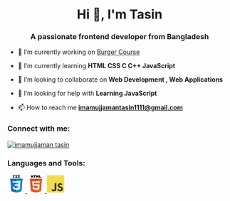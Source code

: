 <h1 align="center">Hi 👋, I'm Tasin</h1>
<h3 align="center">A passionate frontend developer from Bangladesh</h3>

- 🔭 I’m currently working on [Burger Course](https://burgercourse.com)

- 🌱 I’m currently learning **HTML CSS C C++ JavaScript**

- 👯 I’m looking to collaborate on **Web Development , Web Applications**

- 🤝 I’m looking for help with **Learning JavaScript**

- 📫 How to reach me **imamujjamantasin1111@gmail.com**

<h3 align="left">Connect with me:</h3>
<p align="left">
<a href="https://fb.com/imamujjaman tasin" target="blank"><img align="center" src="https://raw.githubusercontent.com/rahuldkjain/github-profile-readme-generator/master/src/images/icons/Social/facebook.svg" alt="imamujjaman tasin" height="30" width="40" /></a>
</p>

<h3 align="left">Languages and Tools:</h3>
<p align="left"> <a href="https://www.w3schools.com/css/" target="_blank" rel="noreferrer"> <img src="https://raw.githubusercontent.com/devicons/devicon/master/icons/css3/css3-original-wordmark.svg" alt="css3" width="40" height="40"/> </a> <a href="https://www.w3.org/html/" target="_blank" rel="noreferrer"> <img src="https://raw.githubusercontent.com/devicons/devicon/master/icons/html5/html5-original-wordmark.svg" alt="html5" width="40" height="40"/> </a> <a href="https://developer.mozilla.org/en-US/docs/Web/JavaScript" target="_blank" rel="noreferrer"> <img src="https://raw.githubusercontent.com/devicons/devicon/master/icons/javascript/javascript-original.svg" alt="javascript" width="40" height="40"/> </a> </p>
